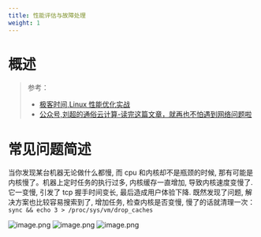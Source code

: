 ```yaml
---
title: 性能评估与故障处理
weight: 1
---
```


# 概述

> 参考：
> 
> - [极客时间,Linux 性能优化实战](https://time.geekbang.org/column/intro/100020901)
> - [公众号,刘超的通俗云计算-读完这篇文章，就再也不怕遇到网络问题啦](https://mp.weixin.qq.com/s/Tnerf7M_a6HUC4ucaOWzeg)



# 常见问题简述

当你发现某台机器无论做什么都慢, 而 cpu 和内核却不是瓶颈的时候, 那有可能是内核慢了。机器上定时任务的执行过多, 内核缓存一直增加, 导致内核速度变慢了. 它一变慢, 引发了 tcp 握手时间变长, 最后造成用户体验下降. 既然发现了问题, 解决方案也比较容易搜索到了, 增加任务, 检查内核是否变慢, 慢了的话就清理一次：`sync && echo 3 > /proc/sys/vm/drop_caches`

![image.png](https://notes-learning.oss-cn-beijing.aliyuncs.com/behafi/1647529106727-4e5af00a-e6ee-4b86-9b82-cec9262f4601.png)
![image.png](https://notes-learning.oss-cn-beijing.aliyuncs.com/behafi/1647529081502-9a4d7eae-e062-48bb-bdf7-24a6ffef8d67.png)
![image.png](https://notes-learning.oss-cn-beijing.aliyuncs.com/behafi/1647529150105-9e34e168-1ad1-4896-a501-9cb77aa38661.png)
